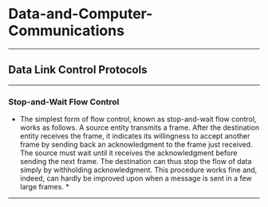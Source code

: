 # Data-and-Computer-Communications
----
## Data Link Control Protocols


----
### Stop-and-Wait Flow Control
*  The simplest form of flow control, known as stop-and-wait flow control, works as
follows. A source entity transmits a frame. After the destination entity receives
the frame, it indicates its willingness to accept another frame by sending back an
acknowledgment to the frame just received. The source must wait until it receives
the acknowledgment before sending the next frame. The destination can thus stop
the flow of data simply by withholding acknowledgment. This procedure works fine
and, indeed, can hardly be improved upon when a message is sent in a few large
frames.  *
---
